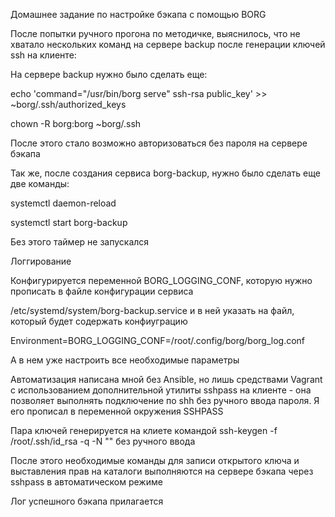 Домашнее задание по настройке бэкапа с помощью BORG

После попытки ручного прогона по методичке, выяснилось, что не хватало нескольких команд на сервере backup после генерации ключей ssh на клиенте:

На сервере backup нужно было сделать еще:

echo 'command="/usr/bin/borg serve" ssh-rsa public_key' >> ~borg/.ssh/authorized_keys

chown -R borg:borg ~borg/.ssh

После этого стало возможно авторизоваться без пароля на сервере бэкапа

Так же, после создания сервиса borg-backup, нужно было сделать еще две команды:

systemctl daemon-reload

systemctl start borg-backup

Без этого таймер не запускался



Логгирование

Конфигурируется переменной BORG_LOGGING_CONF, которую нужно прописать в файле конфигурации сервиса

/etc/systemd/system/borg-backup.service и в ней указать на файл, который будет содержать конфиуграцию

Environment=BORG_LOGGING_CONF=/root/.config/borg/borg_log.conf

А в нем уже настроить все необходимые параметры

Автоматизация написана мной без Ansible, но лишь средствами Vagrant с использованием дополнительной утилиты sshpass на клиенте - она позволяет выполнять подключение по shh без ручного ввода пароля. Я его прописал в переменной окружения SSHPASS

Пара ключей генерируется на клиете командой ssh-keygen -f /root/.ssh/id_rsa -q -N "" без ручного ввода

После этого необходимые команды для записи открытого ключа и выставления прав на каталоги выполняются на сервере бэкапа через sshpass в автоматическом режиме

Лог успешного бэкапа прилагается